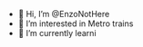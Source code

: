 - 👋 Hi, I’m @EnzoNotHere
- 👀 I’m interested in Metro trains
- 🌱 I’m currently learni

<!---
EnzoNotHere/EnzoNotHere is a ✨ special ✨ repository because its `README.md` (this file) appears on your GitHub profile.
You can click the Preview link to take a look at your changes.
--->
